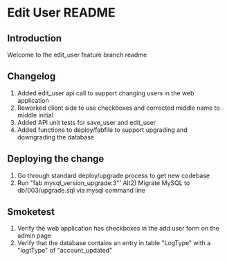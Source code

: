 # Edit User README

## Introduction

Welcome to the edit_user feature branch readme

## Changelog

1) Added edit_user api call to support changing users in the web application
2) Reworked client side to use checkboxes and corrected middle name to middle initial
3) Added API unit tests for save_user and edit_user
4) Added functions to deploy/fabfile to support upgrading and downgrading the database

## Deploying the change

1) Go through standard deploy/upgrade process to get new codebase
2) Run "fab mysql_version_upgrade:3"'
Alt2) Migrate MySQL to db/003/upgrade.sql via mysql command line

## Smoketest

1) Verify the web application has checkboxes in the add user form on the admin page
2) Verify that the database contains an entry in table "LogType" with a "logtType" of 
    "account_updated"

